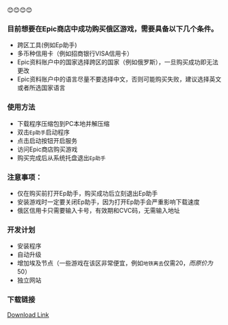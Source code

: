 :blush::blush::blush::blush:
### 目前想要在Epic商店中成功购买俄区游戏，需要具备以下几个条件。
* 跨区工具(例如Ep助手)
* 多币种信用卡（例如招商银行VISA信用卡）
* Epic资料账户中的国家选择跨区的国家（例如俄罗斯），一旦购买成功即无法更改
* Epic资料账户中的语言尽量不要选择中文，否则可能购买失败，建议选择英文或者所选国家语言

### 使用方法
* 下载程序压缩包到PC本地并解压缩
* 双击`Ep助手`启动程序
* 点击启动按钮开启服务
* 访问Epic商店购买游戏
* 购买完成后从系统托盘退出`Ep助手`

### 注意事项：
* 仅在购买前打开Ep助手，购买成功后立刻退出Ep助手
* 安装游戏时一定要关闭Ep助手，因为打开Ep助手会严重影响下载速度
* 俄区信用卡只需要输入卡号，有效期和CVC码，无需输入地址

### 开发计划
* 安装程序
* 自动升级
* 增加埃及节点（一些游戏在该区非常便宜，例如`地铁离去`仅需$20，而原价为$50）
* 独立网站

### 下载链接 

[Download Link](https://github.com/nincenet/EpHelper-Release/releases/download/beta/EpHelper1.0.zip)
